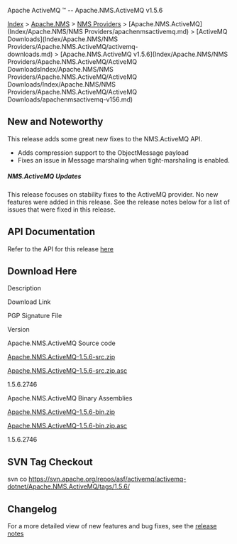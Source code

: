 Apache ActiveMQ ™ -- Apache.NMS.ActiveMQ v1.5.6 

[Index](index.html) > [Apache.NMS](Index/apacheIndex/Overview/nms.md) > [NMS Providers](Index/Apache.NMS/nms-providers.md) > [Apache.NMS.ActiveMQ](Index/Apache.NMS/NMS Providers/apachenmsactivemq.md) > [ActiveMQ Downloads](Index/Apache.NMS/NMS Providers/Apache.NMS.ActiveMQ/activemq-downloads.md) > [Apache.NMS.ActiveMQ v1.5.6](Index/Apache.NMS/NMS Providers/Apache.NMS.ActiveMQ/ActiveMQ DownloadsIndex/Apache.NMS/NMS Providers/Apache.NMS.ActiveMQ/ActiveMQ Downloads/Index/Apache.NMS/NMS Providers/Apache.NMS.ActiveMQ/ActiveMQ Downloads/apachenmsactivemq-v156.md)

New and Noteworthy
------------------

This release adds some great new fixes to the NMS.ActiveMQ API.

*   Adds compression support to the ObjectMessage payload
*   Fixes an issue in Message marshaling when tight-marshaling is enabled.

##### NMS.ActiveMQ Updates

This release focuses on stability fixes to the ActiveMQ provider. No new features were added in this release. See the release notes below for a list of issues that were fixed in this release.

API Documentation
-----------------

Refer to the API for this release [here](nms-Index/Site/NavigationIndex/Site/Navigation/Index/Site/Navigation/api.md)

Download Here
-------------

Description

Download Link

PGP Signature File

Version

Apache.NMS.ActiveMQ Source code

[Apache.NMS.ActiveMQ-1.5.6-src.zip](http://www.apache.org/dyn/closer.cgi/activemq/apache-nms/1.5.0/Apache.NMS.ActiveMQ-1.5.6-src.zip)

[Apache.NMS.ActiveMQ-1.5.6-src.zip.asc](http://www.apache.org/dyn/closer.cgi/activemq/apache-nms/1.5.0/Apache.NMS.ActiveMQ-1.5.6-src.zip.asc)

1.5.6.2746

Apache.NMS.ActiveMQ Binary Assemblies

[Apache.NMS.ActiveMQ-1.5.6-bin.zip](http://www.apache.org/dyn/closer.cgi/activemq/apache-nms/1.5.0/Apache.NMS.ActiveMQ-1.5.6-bin.zip)

[Apache.NMS.ActiveMQ-1.5.6-bin.zip.asc](http://www.apache.org/dyn/closer.cgi/activemq/apache-nms/1.5.0/Apache.NMS.ActiveMQ-1.5.6-bin.zip.asc)

1.5.6.2746

SVN Tag Checkout
----------------

svn co https://svn.apache.org/repos/asf/activemq/activemq-dotnet/Apache.NMS.ActiveMQ/tags/1.5.6/

Changelog
---------

For a more detailed view of new features and bug fixes, see the [release notes](https://issues.apache.org/jira/secure/ReleaseNote.jspa?projectId=12311201&styleName=Html&version=12321250)


